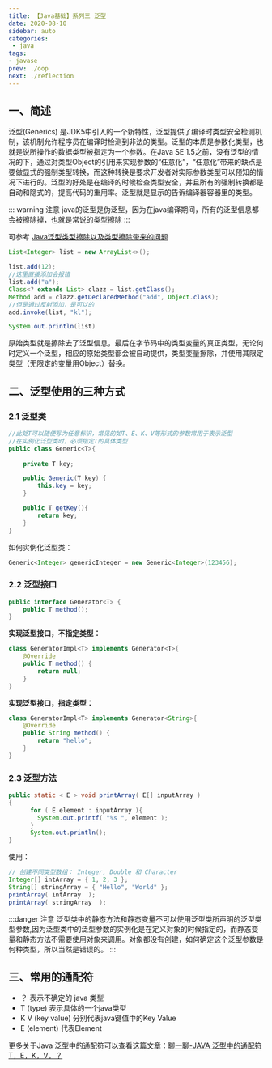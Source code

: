 ```yaml
---
title: 【Java基础】系列三 泛型
date: 2020-08-10
sidebar: auto
categories:
 - java
tags:
- javase
prev: ./oop
next: ./reflection
---
```


## 一、简述
泛型(Generics) 是JDK5中引入的一个新特性，泛型提供了编译时类型安全检测机制，该机制允许程序员在编译时检测到非法的类型。泛型的本质是参数化类型，也就是说所操作的数据类型被指定为一个参数。在Java SE 1.5之前，没有泛型的情况的下，通过对类型Object的引用来实现参数的“任意化”，“任意化”带来的缺点是要做显式的强制类型转换，而这种转换是要求开发者对实际参数类型可以预知的情况下进行的。泛型的好处是在编译的时候检查类型安全，并且所有的强制转换都是自动和隐式的，提高代码的重用率。泛型就是显示的告诉编译器容器里的类型。

::: warning 注意
java的泛型是伪泛型，因为在java编译期间，所有的泛型信息都会被擦除掉，也就是常说的类型擦除
:::

可参考 [Java泛型类型擦除以及类型擦除带来的问题](https://www.cnblogs.com/wuqinglong/p/9456193.html)

```java
List<Integer> list = new ArrayList<>();

list.add(12);
//这里直接添加会报错
list.add("a");
Class<? extends List> clazz = list.getClass();
Method add = clazz.getDeclaredMethod("add", Object.class);
//但是通过反射添加，是可以的
add.invoke(list, "kl");

System.out.println(list)
```
原始类型就是擦除去了泛型信息，最后在字节码中的类型变量的真正类型，无论何时定义一个泛型，相应的原始类型都会被自动提供，类型变量擦除，并使用其限定类型（无限定的变量用Object）替换。


## 二、泛型使用的三种方式

### 2.1 泛型类
```java
//此处T可以随便写为任意标识，常见的如T、E、K、V等形式的参数常用于表示泛型
//在实例化泛型类时，必须指定T的具体类型
public class Generic<T>{ 
   
    private T key;

    public Generic(T key) { 
        this.key = key;
    }

    public T getKey(){ 
        return key;
    }
}
```
如何实例化泛型类：
```java
Generic<Integer> genericInteger = new Generic<Integer>(123456);
```

### 2.2 泛型接口
```java
public interface Generator<T> {
    public T method();
}
```

**实现泛型接口，不指定类型：**
```java
class GeneratorImpl<T> implements Generator<T>{
    @Override
    public T method() {
        return null;
    }
}
```

**实现泛型接口，指定类型：**
```java
class GeneratorImpl<T> implements Generator<String>{
    @Override
    public String method() {
        return "hello";
    }
}
```

### 2.3 泛型方法
```java
public static < E > void printArray( E[] inputArray )
{         
      for ( E element : inputArray ){        
        System.out.printf( "%s ", element );
      }
      System.out.println();
}
```

使用：

```java
// 创建不同类型数组： Integer, Double 和 Character
Integer[] intArray = { 1, 2, 3 };
String[] stringArray = { "Hello", "World" };
printArray( intArray  ); 
printArray( stringArray  ); 
```
:::danger 注意
泛型类中的静态方法和静态变量不可以使用泛型类所声明的泛型类型参数,因为泛型类中的泛型参数的实例化是在定义对象的时候指定的，而静态变量和静态方法不需要使用对象来调用。对象都没有创建，如何确定这个泛型参数是何种类型，所以当然是错误的。
:::

## 三、常用的通配符

- ？ 表示不确定的 java 类型
- T (type) 表示具体的一个java类型
- K V (key value) 分别代表java键值中的Key Value
- E (element) 代表Element

更多关于Java 泛型中的通配符可以查看这篇文章：[聊一聊-JAVA 泛型中的通配符 T，E，K，V，？](https://juejin.im/post/6844903917835419661)